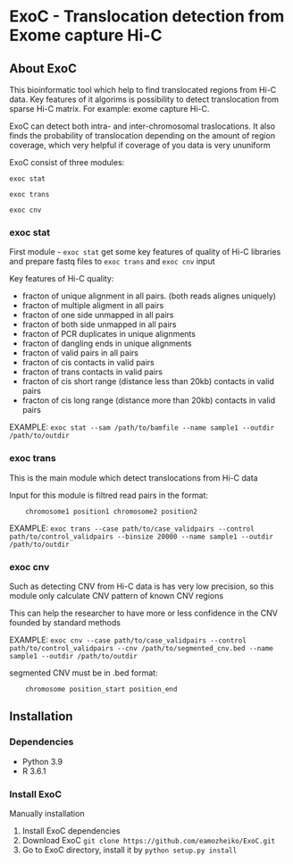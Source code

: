 # ExoC - Translocation detection from Exome capture Hi-C

## About ExoC

This bioinformatic tool which help to find translocated regions from Hi-C data.
Key features of it algorims is possibility to detect translocation from sparse Hi-C matrix. For example: exome capture Hi-C.

ExoC can detect both intra- and inter-chromosomal traslocations. It also finds the probability of translocation depending on the amount of region coverage, which very helpful if coverage of you data is very ununiform

ExoC consist of three modules:
```
exoc stat
```
```
exoc trans
```
```
exoc cnv
```

### exoc stat

First module - ```exoc stat``` get some key features of quality of Hi-C libraries and prepare fastq files to ```exoc trans``` and ```exoc cnv``` input

Key features of Hi-C quality:

- fracton of unique alignment in all pairs. (both reads alignes uniquely)
- fracton of multiple aligment in all pairs
- fracton of one side unmapped in all pairs
- fracton of both side unmapped in all pairs
- fracton of PCR duplicates in unique alignments
- fracton of dangling ends in unique alignments
- fracton of valid pairs in all pairs
- fracton of cis contacts in valid pairs
- fracton of trans contacts in valid pairs
- fracton of cis short range (distance less than 20kb) contacts in valid pairs
- fracton of cis long range (distance more than 20kb) contacts in valid pairs

EXAMPLE: ```exoc stat --sam /path/to/bamfile --name sample1 --outdir /path/to/outdir```

### exoc trans

This is the main module which detect translocations from Hi-C data

Input for this module is filtred read pairs in the format:

```
    chromosome1 position1 chromosome2 position2
```

EXAMPLE: ```exoc trans --case path/to/case_validpairs --control path/to/control_validpairs --binsize 20000 --name sample1 --outdir /path/to/outdir```

### exoc cnv

Such as detecting CNV from Hi-C data is has very low precision, so this module only calculate CNV pattern of known CNV regions

This can help the researcher to have more or less confidence in the CNV founded by standard methods 

EXAMPLE: ```exoc cnv --case path/to/case_validpairs --control path/to/control_validpairs --cnv /path/to/segmented_cnv.bed --name sample1 --outdir /path/to/outdir```

segmented CNV must be in .bed format:

```
    chromosome position_start position_end
```

## Installation

### Dependencies

- Python 3.9
- R 3.6.1

### Install ExoC
Manually installation 

1. Install ExoC dependencies
2. Download ExoC ```git clone https://github.com/eamozheiko/ExoC.git```
3. Go to ExoC directory, install it by ```python setup.py install```





